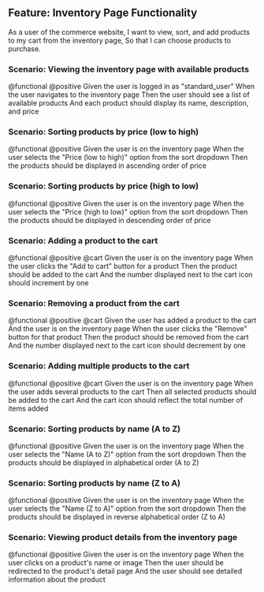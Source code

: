 ## Feature: Inventory Page Functionality

As a user of the commerce website,
I want to view, sort, and add products to my cart from the inventory page,
So that I can choose products to purchase.

### Scenario: Viewing the inventory page with available products
@functional @positive
Given the user is logged in as "standard_user"
When the user navigates to the inventory page
Then the user should see a list of available products
And each product should display its name, description, and price

### Scenario: Sorting products by price (low to high)
@functional @positive
Given the user is on the inventory page
When the user selects the "Price (low to high)" option from the sort dropdown
Then the products should be displayed in ascending order of price

### Scenario: Sorting products by price (high to low)
@functional @positive
Given the user is on the inventory page
When the user selects the "Price (high to low)" option from the sort dropdown
Then the products should be displayed in descending order of price

### Scenario: Adding a product to the cart
@functional @positive @cart
Given the user is on the inventory page
When the user clicks the "Add to cart" button for a product
Then the product should be added to the cart
And the number displayed next to the cart icon should increment by one

### Scenario: Removing a product from the cart
@functional @positive @cart
Given the user has added a product to the cart
And the user is on the inventory page
When the user clicks the "Remove" button for that product
Then the product should be removed from the cart
And the number displayed next to the cart icon should decrement by one

### Scenario: Adding multiple products to the cart
@functional @positive @cart
Given the user is on the inventory page
When the user adds several products to the cart
Then all selected products should be added to the cart
And the cart icon should reflect the total number of items added

### Scenario: Sorting products by name (A to Z)
@functional @positive
Given the user is on the inventory page
When the user selects the "Name (A to Z)" option from the sort dropdown
Then the products should be displayed in alphabetical order (A to Z)

### Scenario: Sorting products by name (Z to A)
@functional @positive
Given the user is on the inventory page
When the user selects the "Name (Z to A)" option from the sort dropdown
Then the products should be displayed in reverse alphabetical order (Z to A)

### Scenario: Viewing product details from the inventory page
@functional @positive
Given the user is on the inventory page
When the user clicks on a product's name or image
Then the user should be redirected to the product's detail page
And the user should see detailed information about the product
